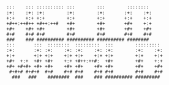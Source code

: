 ```
:::    ::: :::::::::: :::        :::        ::::::::      
:+:    :+: :+:        :+:        :+:       :+:    :+:     
+:+    +:+ +:+        +:+        +:+       +:+    +:+     
+#++:++#++ +#++:++#   +#+        +#+       +#+    +:+     
+#+    +#+ +#+        +#+        +#+       +#+    +#+     
#+#    #+# #+#        #+#        #+#       #+#    #+#     
###    ### ########## ########## ########## ########      
:::       :::  ::::::::  :::::::::  :::        :::::::::  
:+:       :+: :+:    :+: :+:    :+: :+:        :+:    :+: 
+:+       +:+ +:+    +:+ +:+    +:+ +:+        +:+    +:+ 
+#+  +:+  +#+ +#+    +:+ +#++:++#:  +#+        +#+    +:+ 
+#+ +#+#+ +#+ +#+    +#+ +#+    +#+ +#+        +#+    +#+ 
 #+#+# #+#+#  #+#    #+# #+#    #+# #+#        #+#    #+# 
  ###   ###    ########  ###    ### ########## #########  
```

<!--
<a href="https://app.daily.dev/setsujin"><img src="./devcard.png" width="356" alt="Joe's Dev Card"/></a>
-->

<!--
**jegra/jegra** is a ✨ _special_ ✨ repository because its `README.md` (this file) appears on your GitHub profile.

Here are some ideas to get you started:

- 🔭 I’m currently working on ...
- 🌱 I’m currently learning ...
- 👯 I’m looking to collaborate on ...
- 🤔 I’m looking for help with ...
- 💬 Ask me about ...
- 📫 How to reach me: ...
- 😄 Pronouns: ...
- ⚡ Fun fact: ...
-->
